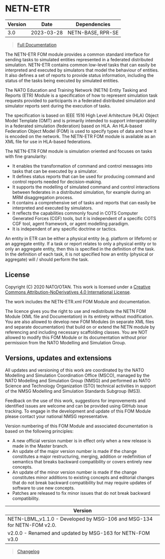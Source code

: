 # NETN-ETR


|Version| Date| Dependencies|
|---|---|---|
|3.0 |2023-03-28|NETN-BASE, RPR-SE|

> [Full Documentation](NETN-ETR.md)

The NETN-ETR FOM module provides a common standard interface for sending tasks to simulated entities represented in a federated distributed simulation. NETN-ETR contains common low-level tasks that can easily be interpreted and executed by simulators that model the behaviour of entities. It also defines a set of reports to provide status information, including the status of the tasks being executed by simulated entities.

The NATO Education and Training Network (NETN) Entity Tasking and Reports (ETR) Module is a specification of how to represent simulation task requests provided to participants in a federated distributed simulation and simulator reports sent during the execution of tasks. 
        
The specification is based on IEEE 1516 High Level Arhitecture (HLA) Object Model Template (OMT) and is primarily intended to support interoperability in a federated simulation (federation) based on HLA. An HLA-based Federation Object Model (FOM) is used to specify types of data and how it is encoded on the network. The NETN-ETR FOM module is available as an XML file for use in HLA-based federations.
        

 The NETN-ETR FOM module is simulation oriented and focuses on tasks with fine granularity: 
    
* It enables the transformation of command and control messages into tasks that can be executed by a simulator. 
* It defines status reports that can be used for producing command and control reports needed for decision-making. 
* It supports the modelling of simulated command and control interactions between federates in a distributed simulation, for example during an MRM disaggregation process. 
* It contains a comprehensive set of tasks and reports that can easily be interpreted and executed by simulators. 
* It reflects the capabilities commonly found in COTS Computer Generated Forces (CGF) tools, but it is independent of a specific COTS CGF tool, agent framework, or agent modelling paradigm. 
* It is independent of any specific doctrine or tactics. 

An entity in ETR can be either a physical entity (e.g. platform or lifeform) or an aggregate entity. If a task or report relates to only a physical entity or to only an aggregate entity, then this is specified in the definition of the task. In the definition of each task, it is not specified how an entity (physical or aggregate) will / should perform the task. 	

## License

Copyright (C) 2020 NATO/OTAN. This work is licensed under a [Creative Commons Attribution-NoDerivatives 4.0 International License](LICENCE.md).

The work includes the NETN-ETR.xml FOM Module and documentation.

The licence gives you the right to use and redistribute the NETN FOM Module (XML file and Documentation) in its entirety without modification. You are also allowed to develop new FOM Modules (in separate XML files and separate documentation) that build on or extend the NETN module by referencing and including necessary scaffolding classes. You are NOT allowed to modify this FOM Module or its documentation without prior permission from the NATO Modelling and Simulation Group.

## Versions, updates and extensions

All updates and versioning of this work are coordinated by the NATO Modelling and Simulation Coordination Office (MSCO), managed by the NATO Modelling and Simulation Group (NMSG) and performed as NATO Science and Technology Organization (STO) technical activities in support of the NMSG Modelling and Simulation Standards Subgroup (MS3).

Feedback on the use of this work, suggestions for improvements and identified issues are welcome and can be provided using GitHub issue tracking. To engage in the development and update of this FOM Module please contact your national NMSG representative.

Version numbering of this FOM Module and associated documentation is based on the following principles:

* A new official version number is in effect only when a new release is made in the Master branch.
* An update of the major version number is made if the change constitutes a major restructuring, merging, addition or redefinition of semantics that breaks backward compatibility or covers entirely new concepts.
* An update of the minor version number is made if the change constitutes minor additions to existing concepts and editorial changes that do not break backward compatibility but may require updates of software to use new concepts.
* Patches are released to fix minor issues that do not break backward compatibility.

|Version|
|---|
|NETN-LBML_v1.1.0 - Developed by MSG-106 and MSG-134 for NETN-FOM v2.0.|
|v2.0.0 - Renamed and updated by MSG-163 for NETN-FOM v3.0|

> [Changelog](changelog.md)

